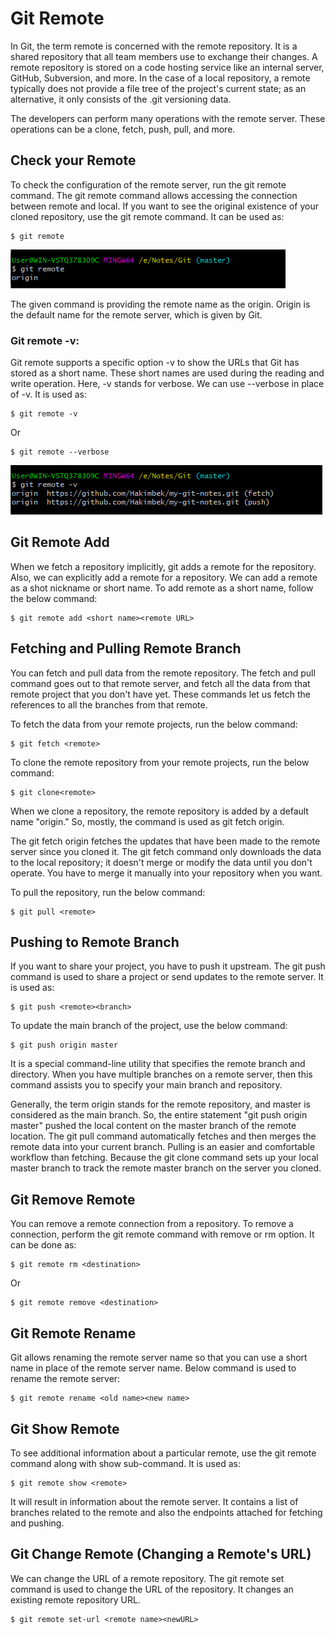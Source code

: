 # Git Remote
In Git, the term remote is concerned with the remote repository. It is a shared repository that all team members use to exchange their changes. A remote repository is stored on a code hosting service like an internal server, GitHub, Subversion, and more. In the case of a local repository, a remote typically does not provide a file tree of the project's current state; as an alternative, it only consists of the .git versioning data.

The developers can perform many operations with the remote server. These operations can be a clone, fetch, push, pull, and more. 

## Check your Remote
To check the configuration of the remote server, run the git remote command. The git remote command allows accessing the connection between remote and local. If you want to see the original existence of your cloned repository, use the git remote command. It can be used as:

```
$ git remote  
```

![remote](image/remote.png)

The given command is providing the remote name as the origin. Origin is the default name for the remote server, which is given by Git.

### Git remote -v:
Git remote supports a specific option -v to show the URLs that Git has stored as a short name. These short names are used during the reading and write operation. Here, -v stands for verbose. We can use --verbose in place of -v. It is used as:
```
$ git remote -v  
```

Or

```
$ git remote --verbose  
```

![v](image/v.png)

## Git Remote Add
When we fetch a repository implicitly, git adds a remote for the repository. Also, we can explicitly add a remote for a repository. We can add a remote as a shot nickname or short name. To add remote as a short name, follow the below command:

```
$ git remote add <short name><remote URL>  
```

## Fetching and Pulling Remote Branch
You can fetch and pull data from the remote repository. The fetch and pull command goes out to that remote server, and fetch all the data from that remote project that you don't have yet. These commands let us fetch the references to all the branches from that remote.

To fetch the data from your remote projects, run the below command:
```
$ git fetch <remote>  
```
To clone the remote repository from your remote projects, run the below command:
```
$ git clone<remote>  
```
When we clone a repository, the remote repository is added by a default name "origin." So, mostly, the command is used as git fetch origin.

The git fetch origin fetches the updates that have been made to the remote server since you cloned it. The git fetch command only downloads the data to the local repository; it doesn't merge or modify the data until you don't operate. You have to merge it manually into your repository when you want.

To pull the repository, run the below command:
```
$ git pull <remote>  
```

## Pushing to Remote Branch
If you want to share your project, you have to push it upstream. The git push command is used to share a project or send updates to the remote server. It is used as:
```
$ git push <remote><branch>  
```
To update the main branch of the project, use the below command:
```
$ git push origin master  
```
It is a special command-line utility that specifies the remote branch and directory. When you have multiple branches on a remote server, then this command assists you to specify your main branch and repository.

Generally, the term origin stands for the remote repository, and master is considered as the main branch. So, the entire statement "git push origin master" pushed the local content on the master branch of the remote location.
The git pull command automatically fetches and then merges the remote data into your current branch. Pulling is an easier and comfortable workflow than fetching. Because the git clone command sets up your local master branch to track the remote master branch on the server you cloned.

## Git Remove Remote
You can remove a remote connection from a repository. To remove a connection, perform the git remote command with remove or rm option. It can be done as:
```
$ git remote rm <destination>  
```
Or
```
$ git remote remove <destination>  
```

## Git Remote Rename
Git allows renaming the remote server name so that you can use a short name in place of the remote server name. Below command is used to rename the remote server:
```
$ git remote rename <old name><new name>  
```

## Git Show Remote
To see additional information about a particular remote, use the git remote command along with show sub-command. It is used as:

```
$ git remote show <remote>  
```

It will result in information about the remote server. It contains a list of branches related to the remote and also the endpoints attached for fetching and pushing.

## Git Change Remote (Changing a Remote's URL)
We can change the URL of a remote repository. The git remote set command is used to change the URL of the repository. It changes an existing remote repository URL.

```
$ git remote set-url <remote name><newURL>  
```
